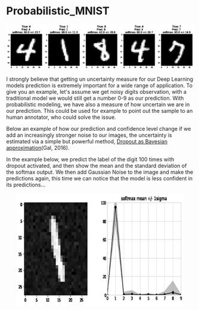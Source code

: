 # Probabilistic_MNIST

![Alt Text](movie.gif)


I strongly believe that getting un uncertainty measure for our Deep Learning models prediction is extremely important for a wide range of application. To give you an example, let's assume we get noisy digits observation, with a traditional model we would still get a number 0-9 as our prediction. With probabilistic modeling, we have also a measure of how uncertain we are in our prediction. This could be used for example to point out the sample to an human annotator, who could solve the issue.

Below an example of how our prediction and confidence level change if we add an increasingly stronger noise to our images, the uncertainty is estimated via a simple but powerful method, [Dropout as Bayesian approximation](https://arxiv.org/pdf/1506.02142.pdf)(Gal, 2016). 

In the example below, we predict the label of the digit 100 times with dropout activated, and then show the mean and the standard deviation of the softmax output. We then add Gaussian Noise to the image and make the predictions again, this time we can notice that the model is less confident in its predictions...

<p align="center">
  <img width="450" height="300" src= movie1.gif>
</p>


